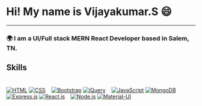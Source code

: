 

# Hi! My name is Vijayakumar.S 😄
***
### 🌍  I am a UI/Full stack MERN React Developer based in Salem, TN.

## Skills
#
 [![HTML](https://skillicons.dev/icons?i=html)](https://skillicons.dev)
[![CSS](https://skillicons.dev/icons?i=css)](https://skillicons.dev)&nbsp;&nbsp;&nbsp;
[![Bootstrap](https://skillicons.dev/icons?i=bootstrap)](https://skillicons.dev)
[![jQuery](https://skillicons.dev/icons?i=jquery)](https://skillicons.dev)&nbsp;&nbsp;&nbsp;
[![JavaScript](https://skillicons.dev/icons?i=js)](https://skillicons.dev)
[![MongoDB](https://skillicons.dev/icons?i=mongodb)](https://skillicons.dev)&nbsp;&nbsp;&nbsp;
[![Express.js](https://skillicons.dev/icons?i=express)](https://skillicons.dev)
[![React.js](https://skillicons.dev/icons?i=react)](https://skillicons.dev)&nbsp;&nbsp;&nbsp;
[![Node.js](https://skillicons.dev/icons?i=nodejs)](https://skillicons.dev)
[![Material-UI](https://skillicons.dev/icons?i=mui)](https://skillicons.dev)&nbsp;&nbsp;&nbsp;



